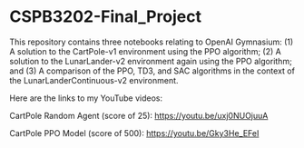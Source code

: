# CSPB3202-Final_Project

This repository contains three notebooks relating to OpenAI Gymnasium: (1) A solution to the CartPole-v1 environment using the PPO algorithm; (2) A solution to the LunarLander-v2 environment again using the PPO algorithm; and (3) A comparison of the PPO, TD3, and SAC algorithms in the context of the LunarLanderContinuous-v2 environment.

Here are the links to my YouTube videos:

CartPole Random Agent (score of 25):  https://youtu.be/uxj0NUOjuuA

CartPole PPO Model (score of 500):  https://youtu.be/Gky3He_EFeI



